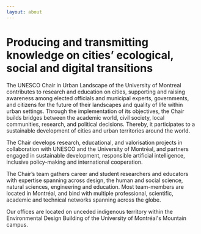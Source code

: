 ```yaml
---
layout: about
---
```

# Producing and transmitting knowledge on cities’ ecological, social and digital transitions 
The UNESCO Chair in Urban Landscape of the University of Montreal contributes to research and education on cities, supporting and raising awareness among elected officials and municipal experts, governments, and citizens for the future of their landscapes and quality of life within urban settings. Through the implementation of its objectives, the Chair builds bridges between the academic world, civil society, local communities, research, and political decisions. Thereby, it participates to a sustainable development of cities and urban territories around the world.

The Chair develops research, educational, and valorisation projects in collaboration with UNESCO and the University of Montréal, and partners engaged in sustainable development, responsible artificial intelligence, inclusive policy-making and international cooperation.   

The Chair’s team gathers career and student researchers and educators with expertise spanning across design, the human and social science, natural sciences, engineering and education. Most team-members are located in Montréal, and bind with multiple professional, scientific, academic and technical networks spanning across the globe.

Our offices are located on unceded indigenous territory within the Environmental Design Building of the University of Montréal's Mountain campus.




































